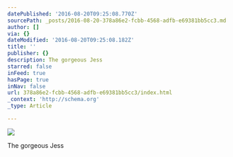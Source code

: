 ```yaml
---
datePublished: '2016-08-20T09:25:08.770Z'
sourcePath: _posts/2016-08-20-378a86e2-fcbb-4568-adfb-e69381bb5cc3.md
author: []
via: {}
dateModified: '2016-08-20T09:25:08.182Z'
title: ''
publisher: {}
description: The gorgeous Jess
starred: false
inFeed: true
hasPage: true
inNav: false
url: 378a86e2-fcbb-4568-adfb-e69381bb5cc3/index.html
_context: 'http://schema.org'
_type: Article

---
```

![](https://the-grid-user-content.s3-us-west-2.amazonaws.com/04aa8337-820b-48a4-a2bc-0db0f1ca79b7.jpg)

The gorgeous Jess